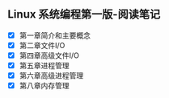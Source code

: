 ## Linux 系统编程第一版-阅读笔记

- [x] 第一章简介和主要概念
- [x] 第二章文件I/O
- [x] 第四章高级文件I/O
- [x] 第五章进程管理
- [x] 第六章高级进程管理
- [x] 第八章内存管理
